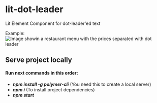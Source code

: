 # lit-dot-leader

Lit Element Component for dot-leader'ed text

Example:
![Image showin a restaurant menu with the prices separated with dot leader](https://imgur.com/nMRPHIF)

## Serve project locally
#### Run next commands in this order:
  - __*npm install -g polymer-cli*__ (You need this to create a local server)
  - __*npm i*__ (To install project dependencies)
  - __*npm start*__
